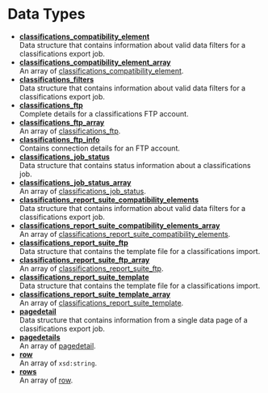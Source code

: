 # Data Types

 

-   **[classifications\_compatibility\_element](../data_types/r_classifications_compatibility_element.md)**  
 Data structure that contains information about valid data filters for a classifications export job.
-   **[classifications\_compatibility\_element\_array](../data_types/r_classifications_compatibility_element_array.md)**  
 An array of [classifications\_compatibility\_element](r_classifications_compatibility_element.md#). 
-   **[classifications\_filters](../data_types/r_classifications_filters.md)**  
 Data structure that contains information about valid data filters for a classifications export job.
-   **[classifications\_ftp](../data_types/r_classifications_ftp.md)**  
 Complete details for a classifications FTP account.
-   **[classifications\_ftp\_array](../data_types/r_classifications_ftp_array.md)**  
 An array of [classifications\_ftp](r_classifications_ftp.md#).
-   **[classifications\_ftp\_info](../data_types/r_classifications_ftp_info.md)**  
 Contains connection details for an FTP account.
-   **[classifications\_job\_status](../data_types/r_classifications_job_status.md)**  
 Data structure that contains status information about a classifications job.
-   **[classifications\_job\_status\_array](../data_types/r_classifications_job_status_array.md)**  
 An array of [classifications\_job\_status](r_classifications_job_status.md#).
-   **[classifications\_report\_suite\_compatibility\_elements](../data_types/r_classifications_report_suite_compatibility_elements.md)**  
 Data structure that contains information about valid data filters for a classifications export job.
-   **[classifications\_report\_suite\_compatibility\_elements\_array](../data_types/r_classifications_report_suite_compatibility_elements_array.md)**  
 An array of [classifications\_report\_suite\_compatibility\_elements](r_classifications_report_suite_compatibility_elements.md#).
-   **[classifications\_report\_suite\_ftp](../data_types/r_classifications_report_suite_ftp.md)**  
 Data structure that contains the template file for a classifications import.
-   **[classifications\_report\_suite\_ftp\_array](../data_types/r_classifications_report_suite_ftp_array.md)**  
 An array of [classifications\_report\_suite\_ftp](r_classifications_report_suite_ftp.md#).
-   **[classifications\_report\_suite\_template](../data_types/r_classifications_report_suite_template.md)**  
 Data structure that contains the template file for a classifications import.
-   **[classifications\_report\_suite\_template\_array](../data_types/r_classifications_report_suite_template_array.md)**  
 An array of [classifications\_report\_suite\_template](r_classifications_report_suite_template.md#).
-   **[pagedetail](../data_types/r_pagedetail.md)**  
 Data structure that contains information from a single data page of a classifications export job.
-   **[pagedetails](../data_types/r_pagedetails.md)**  
 An array of [pagedetail](r_pagedetail.md#).
-   **[row](../data_types/r_row.md)**  
 An array of `xsd:string`.
-   **[rows](../data_types/r_rows.md)**  
 An array of [row](r_row.md#).


